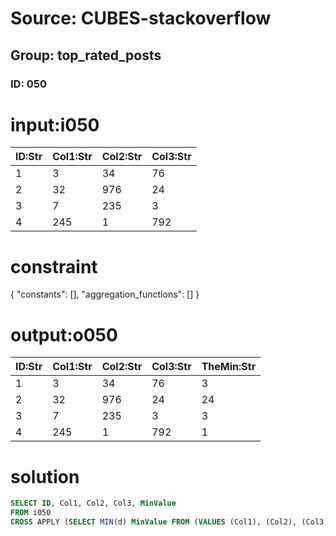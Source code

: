 # Source: CUBES-stackoverflow
## Group: top_rated_posts
### ID: 050

# input:i050

| ID:Str | Col1:Str | Col2:Str | Col3:Str |
|---|---|---|---|
| 1 | 3 | 34 | 76 |
| 2 | 32 | 976 | 24 |
| 3 | 7 | 235 | 3 |
| 4 | 245 | 1 | 792 |

# constraint

{
  "constants": [],
  "aggregation_functions": []
}

# output:o050

| ID:Str | Col1:Str | Col2:Str | Col3:Str | TheMin:Str |
|---|---|---|---|---|
| 1 | 3 | 34 | 76 | 3 |
| 2 | 32 | 976 | 24 | 24 |
| 3 | 7 | 235 | 3 | 3 |
| 4 | 245 | 1 | 792 | 1 |

# solution

```sql
SELECT ID, Col1, Col2, Col3, MinValue
FROM i050
CROSS APPLY (SELECT MIN(d) MinValue FROM (VALUES (Col1), (Col2), (Col3)) AS a(d)) A;

```
